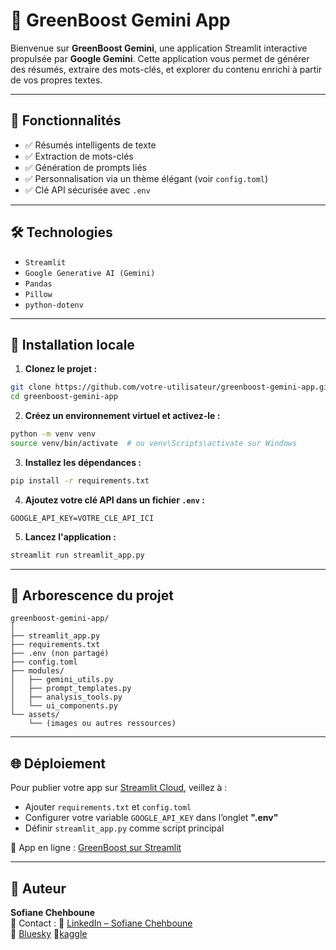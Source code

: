 # 🔋 GreenBoost Gemini App

Bienvenue sur **GreenBoost Gemini**, une application Streamlit interactive propulsée par **Google Gemini**. Cette application vous permet de générer des résumés, extraire des mots-clés, et explorer du contenu enrichi à partir de vos propres textes.

---

## 🚀 Fonctionnalités

- ✅ Résumés intelligents de texte  
- ✅ Extraction de mots-clés  
- ✅ Génération de prompts liés  
- ✅ Personnalisation via un thème élégant (voir `config.toml`)  
- ✅ Clé API sécurisée avec `.env`  

---

## 🛠️ Technologies

- `Streamlit`  
- `Google Generative AI (Gemini)`  
- `Pandas`  
- `Pillow`  
- `python-dotenv`  

---

## 🔧 Installation locale

1. **Clonez le projet :**

```bash
git clone https://github.com/votre-utilisateur/greenboost-gemini-app.git
cd greenboost-gemini-app
```

2. **Créez un environnement virtuel et activez-le :**

```bash
python -m venv venv
source venv/bin/activate  # ou venv\Scripts\activate sur Windows
```

3. **Installez les dépendances :**

```bash
pip install -r requirements.txt
```

4. **Ajoutez votre clé API dans un fichier `.env` :**

```
GOOGLE_API_KEY=VOTRE_CLE_API_ICI
```

5. **Lancez l'application :**

```bash
streamlit run streamlit_app.py
```

---

## 📁 Arborescence du projet

```
greenboost-gemini-app/
│
├── streamlit_app.py
├── requirements.txt
├── .env (non partagé)
├── config.toml
├── modules/
│   ├── gemini_utils.py
│   ├── prompt_templates.py
│   ├── analysis_tools.py
│   └── ui_components.py
└── assets/
    └── (images ou autres ressources)
```

---

## 🌐 Déploiement

Pour publier votre app sur [Streamlit Cloud](https://streamlit.io/cloud), veillez à :

- Ajouter `requirements.txt` et `config.toml`
- Configurer votre variable `GOOGLE_API_KEY` dans l’onglet **".env"**
- Définir `streamlit_app.py` comme script principal

🎯 App en ligne : [GreenBoost sur Streamlit](https://dtgqb6h4k3yiubmghjsqdp.streamlit.app/)

---

## 👤 Auteur

**Sofiane Chehboune**  
📧 Contact :
🔗 [LinkedIn – Sofiane Chehboune](https://www.linkedin.com/in/sofiane-chehboune-5b243766/)   
🔗 [Bluesky](https://bsky.app/profile/sofianepython.bsky.social)
🔗[kaggle](https://www.kaggle.com/sofianechehboune)
 
